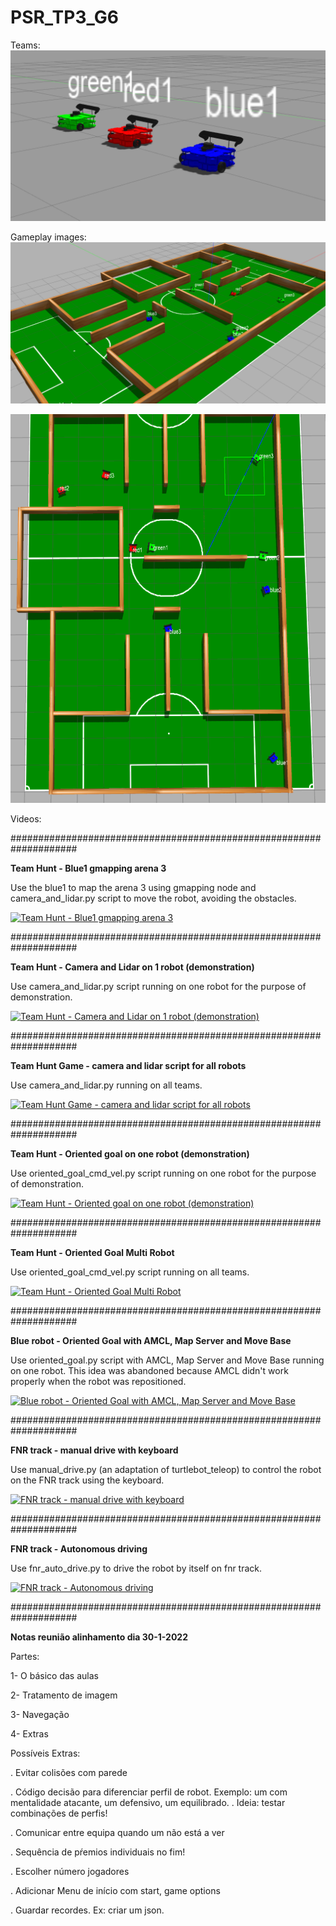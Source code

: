 # PSR_TP3_G6
Teams:
![Screenshot](https://github.com/Joel-Baptista/PSR_TP3_G6/blob/main/Images/robots.png?raw=true)

Gameplay images:
![Screenshot](https://github.com/Joel-Baptista/PSR_TP3_G6/blob/main/Images/arena_3_1.png?raw=true)

![Screenshot](https://github.com/Joel-Baptista/PSR_TP3_G6/blob/main/Images/arena_3_2.png?raw=true)

Videos:

####################################################################

**Team Hunt - Blue1 gmapping arena 3**

Use the blue1 to map the arena 3 using gmapping node and camera_and_lidar.py script to move the robot, avoiding the obstacles.

[![Team Hunt - Blue1 gmapping arena 3](https://img.youtube.com/vi/f2aZTX3FzXc/0.jpg)](http://www.youtube.com/watch?v=f2aZTX3FzXc&t "Team Hunt - Blue1 gmapping arena 3")

####################################################################

**Team Hunt - Camera and Lidar on 1 robot (demonstration)**

Use camera_and_lidar.py script running on one robot for the purpose of demonstration.

[![Team Hunt - Camera and Lidar on 1 robot (demonstration)](https://img.youtube.com/vi/IFBJfEv4O8o/0.jpg)](https://www.youtube.com/watch?v=IFBJfEv4O8o "Team Hunt - Camera and Lidar on 1 robot (demonstration")

####################################################################

**Team Hunt Game - camera and lidar script for all robots**

Use camera_and_lidar.py running on all teams.

[![Team Hunt Game - camera and lidar script for all robots](https://img.youtube.com/vi/xCXbXHZ2jH4/0.jpg)](https://www.youtube.com/watch?v=xCXbXHZ2jH4 "Team Hunt Game - camera and lidar script for all robots")

####################################################################

**Team Hunt - Oriented goal on one robot (demonstration)**

Use oriented_goal_cmd_vel.py script running on one robot for the purpose of demonstration.

[![Team Hunt - Oriented goal on one robot (demonstration)](https://img.youtube.com/vi/APcvfE-Za3w/0.jpg)](https://www.youtube.com/watch?v=APcvfE-Za3w "Team Hunt - Oriented goal on one robot (demonstration)")

####################################################################

**Team Hunt - Oriented Goal Multi Robot**

Use oriented_goal_cmd_vel.py script running on all teams.

[![Team Hunt - Oriented Goal Multi Robot](https://img.youtube.com/vi/g1-Rnxu0qS8/0.jpg)](https://www.youtube.com/watch?v=g1-Rnxu0qS8 "Team Hunt - Oriented Goal Multi Robot")

####################################################################

**Blue robot - Oriented Goal with AMCL, Map Server and Move Base**

Use oriented_goal.py script with AMCL, Map Server and Move Base running on one robot. This idea was abandoned because AMCL didn't work properly when the robot was repositioned.

[![Blue robot - Oriented Goal with AMCL, Map Server and Move Base](https://img.youtube.com/vi/RV6BOIRpye0/0.jpg)](https://www.youtube.com/watch?v=RV6BOIRpye0 "Blue robot - Oriented Goal with AMCL, Map Server and Move Base")

####################################################################

**FNR track - manual drive with keyboard**

Use manual_drive.py (an adaptation of turtlebot_teleop) to control the robot on the FNR track using the keyboard.

[![FNR track - manual drive with keyboard](https://img.youtube.com/vi/h_Sb5vHoZts/0.jpg)](https://www.youtube.com/watch?v=h_Sb5vHoZts "FNR track - manual drive with keyboard")

####################################################################

**FNR track - Autonomous driving**

Use fnr_auto_drive.py to drive the robot by itself on fnr track.

[![FNR track - Autonomous driving](https://img.youtube.com/vi/AuPEjX6V6Ew/0.jpg)](https://www.youtube.com/watch?v=AuPEjX6V6Ew "FNR track - Autonomous driving")

####################################################################

**Notas reunião alinhamento dia 30-1-2022**

Partes:

1- O básico das aulas


2- Tratamento de imagem


3- Navegação


4- Extras



Possíveis Extras:

. Evitar colisões com parede

. Código decisão para diferenciar perfil de robot. Exemplo: um com mentalidade atacante, um defensivo, um equilibrado. . Ideia: testar combinações de perfis!

. Comunicar entre equipa quando um não está a ver

. Sequência de pŕemios individuais no fim!

. Escolher número jogadores

. Adicionar Menu de início com start, game options

. Guardar recordes. Ex: criar um json.
